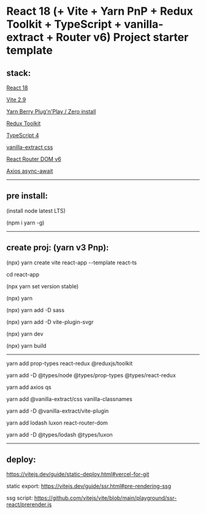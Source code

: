# React 18 (+ Vite + Yarn PnP + Redux Toolkit + TypeScript + vanilla-extract + Router v6) Project starter template

## stack:

[React 18](https://reactjs.org/)


[Vite 2.9](https://vitejs.dev/guide/why.html)


[Yarn Berry Plug'n'Play / Zero install](https://yarnpkg.com/features/pnp)


[Redux Toolkit](https://redux-toolkit.js.org/)


[TypeScript 4](https://www.typescriptlang.org/docs/handbook/typescript-in-5-minutes.html)


[vanilla-extract css](https://vanilla-extract.style/documentation/)


[React Router DOM v6](https://reactrouter.com/docs/en/v6/getting-started/tutorial)


[Axios async-await](https://axios-http.com/docs/intro)

----

## pre install:

(install node latest LTS)

(npm i yarn -g)

----
## create proj: (yarn v3 Pnp):

(npx) yarn create vite react-app --template react-ts

cd react-app

(npx yarn set version stable)

(npx) yarn

(npx) yarn add -D sass

(npx) yarn add -D vite-plugin-svgr


(npx) yarn dev

(npx) yarn build

----------

yarn add prop-types react-redux @reduxjs/toolkit

yarn add -D @types/node @types/prop-types @types/react-redux

yarn add axios qs

yarn add @vanilla-extract/css  vanilla-classnames

yarn add -D @vanilla-extract/vite-plugin

yarn add lodash luxon react-router-dom

yarn add -D @types/lodash @types/luxon


----------

## deploy:
https://vitejs.dev/guide/static-deploy.html#vercel-for-git

static export:
https://vitejs.dev/guide/ssr.html#pre-rendering-ssg

ssg script:
https://github.com/vitejs/vite/blob/main/playground/ssr-react/prerender.js
